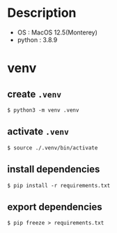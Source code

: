 # Description

- OS : MacOS 12.5(Monterey)
- python : 3.8.9

# venv

## create `.venv`

```
$ python3 -m venv .venv
```

## activate `.venv`

```
$ source ./.venv/bin/activate
```

## install dependencies

```
$ pip install -r requirements.txt
```

## export dependencies

```
$ pip freeze > requirements.txt
```
